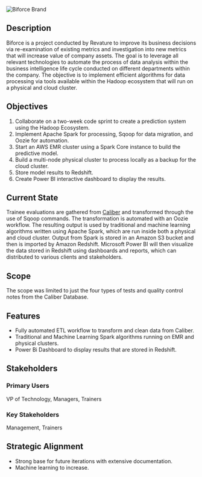 ![Biforce Brand](https://github.com/revaturelabs/biforce/blob/dev/images/biforce-brand.png)

## Description
Biforce is a project conducted by Revature to improve its business decisions via re-examination of existing metrics and investigation into new metrics that will increase value of company assets. The goal is to leverage all relevant technologies to automate the process of data analysis within the business intelligence life cycle conducted on different departments within the company. The objective is to implement efficient algorithms for data processing via tools available within the Hadoop ecosystem that will run on a physical and cloud cluster.

## Objectives
1. Collaborate on a two-week code sprint to create a prediction system using the Hadoop Ecosystem. 
2. Implement Apache Spark for processing, Sqoop for data migration, and Oozie for automation.
3. Start an AWS EMR cluster using a Spark Core instance to build the predictive model.
4. Build a multi-node physical cluster to process locally as a backup for the cloud cluster.
5. Store model results to Redshift.
6. Create Power BI interactive dashboard to display the results.  

## Current State
Trainee evaluations are gathered from [Caliber](https://github.com/revaturelabs/caliber) and transformed through the use of Sqoop commands. The transformation is automated with an Oozie workflow. The resulting output is used by traditional and machine learning algorithms written using Apache Spark, which are run inside both a physical and cloud cluster. Output from Spark is stored in an Amazon S3 bucket and then is imported by Amazon Redshift. Microsoft Power BI will then visualize the data stored in Redshift using dashboards and reports, which can distributed to various clients and stakeholders.

## Scope
The scope was limited to just the four types of tests and quality control notes from the Caliber Database.  

## Features
- Fully automated ETL workflow to transform and clean data from Caliber.
-  Traditional and Machine Learning Spark algorithms running on EMR and physical clusters.
- Power Bi Dashboard to display results that are stored in Redshift.  

## Stakeholders

### Primary Users

VP of Technology, Managers, Trainers

### Key Stakeholders

Management, Trainers 

## Strategic Alignment
- Strong base for future iterations with extensive documentation.
- Machine learning to increase.


 
